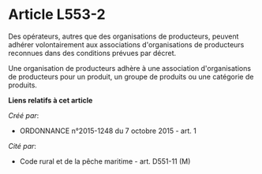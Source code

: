 # Article L553-2

Des opérateurs, autres que des organisations de producteurs, peuvent adhérer volontairement aux associations d'organisations
de producteurs reconnues dans des conditions prévues par décret. 

Une organisation de producteurs adhère à une association d'organisations de producteurs pour un produit, un groupe de
produits ou une catégorie de produits.

**Liens relatifs à cet article**

_Créé par_:

  - ORDONNANCE n°2015-1248 du 7 octobre 2015 - art. 1

_Cité par_:

  - Code rural et de la pêche maritime - art. D551-11 (M)
